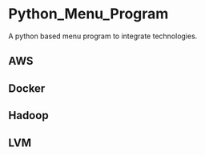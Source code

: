 # Python_Menu_Program

A python based menu program to integrate technologies.

## AWS
## Docker
## Hadoop
## LVM
